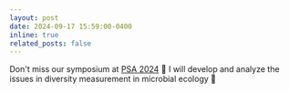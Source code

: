 ```yaml
---
layout: post
date: 2024-09-17 15:59:00-0400
inline: true
related_posts: false
---
```


Don't miss our symposium at [PSA 2024](https://site.pheedloop.com/event/psa24/schedule/SES8CF9E539LO953P) 🤩 I will develop and analyze the issues in diversity measurement in microbial ecology 🦠

